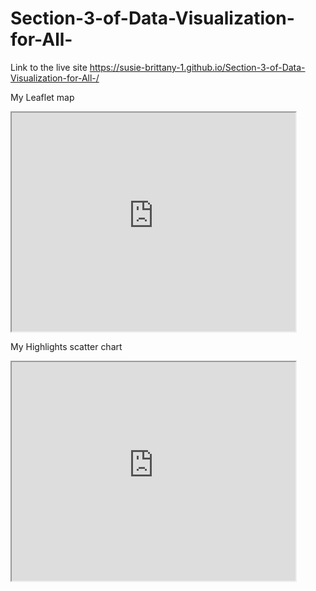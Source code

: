 # Section-3-of-Data-Visualization-for-All-

Link to the live site https://susie-brittany-1.github.io/Section-3-of-Data-Visualization-for-All-/

My Leaflet map
<iframe src="https://susie-brittany-1.github.io/leaflet-map-simple/" width="90%" height="350"></iframe>


My Highlights scatter chart
<iframe src="https://susie-brittany-1.github.io/highcharts-scatter-csv/" width="90%" height="350"></iframe>
